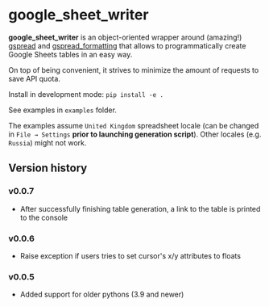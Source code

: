# google_sheet_writer

**google_sheet_writer** is an object-oriented wrapper around (amazing!) [gspread](https://github.com/burnash/gspread) and [gspread_formatting](https://github.com/robin900/gspread-formatting) that allows to programmatically create Google Sheets tables in an easy way.

On top of being convenient, it strives to minimize the amount of requests to save API quota.

Install in development mode: `pip install -e .`

See examples in `examples` folder.

The examples assume `United Kingdom` spreadsheet locale (can be changed in `File → Settings` **prior to launching generation script**). Other locales (e.g. `Russia`) might not work.


## Version history

### v0.0.7

- After successfully finishing table generation, a link to the table is printed to the console

### v0.0.6

- Raise exception if users tries to set cursor's x/y attributes to floats

### v0.0.5

- Added support for older pythons (3.9 and newer)